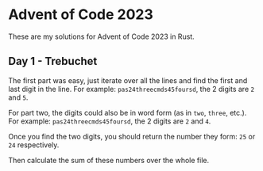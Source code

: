 # Advent of Code 2023

These are my solutions for Advent of Code 2023 in Rust.

## Day 1 - Trebuchet

The first part was easy, just iterate over all the lines and find the first and last digit in the line. For example: `pas24threecmds45foursd`, the 2 digits are `2` and `5`.

For part two, the digits could also be in word form (as in `two`, `three`, etc.). For example:  `pas24threecmds45foursd`, the 2 digits are `2` and `4`.

Once you find the two digits, you should return the number they form: `25` or `24` respectively.

Then calculate the sum of these numbers over the whole file.
